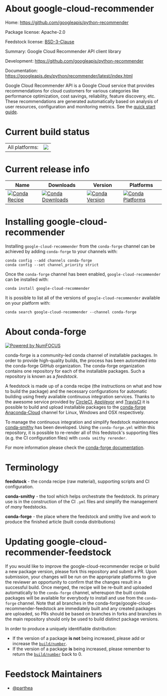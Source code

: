 About google-cloud-recommender
==============================

Home: https://github.com/googleapis/python-recommender

Package license: Apache-2.0

Feedstock license: [BSD-3-Clause](https://github.com/conda-forge/google-cloud-recommender-feedstock/blob/master/LICENSE.txt)

Summary: Google Cloud Recommender API client library

Development: https://github.com/googleapis/python-recommender

Documentation: https://googleapis.dev/python/recommender/latest/index.html

Google Cloud Recommender API is a Google Cloud service that provides recommendations for cloud customers for various categories like performance optimization, cost savings, reliability, feature discovery, etc. These recommendations are generated automatically based on analysis of user resources, configuration and monitoring metrics.
See the [quick start guide](https://googleapis.dev/python/recommender/latest/index.html#quick-start).

Current build status
====================


<table><tr><td>All platforms:</td>
    <td>
      <a href="https://dev.azure.com/conda-forge/feedstock-builds/_build/latest?definitionId=9625&branchName=master">
        <img src="https://dev.azure.com/conda-forge/feedstock-builds/_apis/build/status/google-cloud-recommender-feedstock?branchName=master">
      </a>
    </td>
  </tr>
</table>

Current release info
====================

| Name | Downloads | Version | Platforms |
| --- | --- | --- | --- |
| [![Conda Recipe](https://img.shields.io/badge/recipe-google--cloud--recommender-green.svg)](https://anaconda.org/conda-forge/google-cloud-recommender) | [![Conda Downloads](https://img.shields.io/conda/dn/conda-forge/google-cloud-recommender.svg)](https://anaconda.org/conda-forge/google-cloud-recommender) | [![Conda Version](https://img.shields.io/conda/vn/conda-forge/google-cloud-recommender.svg)](https://anaconda.org/conda-forge/google-cloud-recommender) | [![Conda Platforms](https://img.shields.io/conda/pn/conda-forge/google-cloud-recommender.svg)](https://anaconda.org/conda-forge/google-cloud-recommender) |

Installing google-cloud-recommender
===================================

Installing `google-cloud-recommender` from the `conda-forge` channel can be achieved by adding `conda-forge` to your channels with:

```
conda config --add channels conda-forge
conda config --set channel_priority strict
```

Once the `conda-forge` channel has been enabled, `google-cloud-recommender` can be installed with:

```
conda install google-cloud-recommender
```

It is possible to list all of the versions of `google-cloud-recommender` available on your platform with:

```
conda search google-cloud-recommender --channel conda-forge
```


About conda-forge
=================

[![Powered by NumFOCUS](https://img.shields.io/badge/powered%20by-NumFOCUS-orange.svg?style=flat&colorA=E1523D&colorB=007D8A)](http://numfocus.org)

conda-forge is a community-led conda channel of installable packages.
In order to provide high-quality builds, the process has been automated into the
conda-forge GitHub organization. The conda-forge organization contains one repository
for each of the installable packages. Such a repository is known as a *feedstock*.

A feedstock is made up of a conda recipe (the instructions on what and how to build
the package) and the necessary configurations for automatic building using freely
available continuous integration services. Thanks to the awesome service provided by
[CircleCI](https://circleci.com/), [AppVeyor](https://www.appveyor.com/)
and [TravisCI](https://travis-ci.com/) it is possible to build and upload installable
packages to the [conda-forge](https://anaconda.org/conda-forge)
[Anaconda-Cloud](https://anaconda.org/) channel for Linux, Windows and OSX respectively.

To manage the continuous integration and simplify feedstock maintenance
[conda-smithy](https://github.com/conda-forge/conda-smithy) has been developed.
Using the ``conda-forge.yml`` within this repository, it is possible to re-render all of
this feedstock's supporting files (e.g. the CI configuration files) with ``conda smithy rerender``.

For more information please check the [conda-forge documentation](https://conda-forge.org/docs/).

Terminology
===========

**feedstock** - the conda recipe (raw material), supporting scripts and CI configuration.

**conda-smithy** - the tool which helps orchestrate the feedstock.
                   Its primary use is in the construction of the CI ``.yml`` files
                   and simplify the management of *many* feedstocks.

**conda-forge** - the place where the feedstock and smithy live and work to
                  produce the finished article (built conda distributions)


Updating google-cloud-recommender-feedstock
===========================================

If you would like to improve the google-cloud-recommender recipe or build a new
package version, please fork this repository and submit a PR. Upon submission,
your changes will be run on the appropriate platforms to give the reviewer an
opportunity to confirm that the changes result in a successful build. Once
merged, the recipe will be re-built and uploaded automatically to the
`conda-forge` channel, whereupon the built conda packages will be available for
everybody to install and use from the `conda-forge` channel.
Note that all branches in the conda-forge/google-cloud-recommender-feedstock are
immediately built and any created packages are uploaded, so PRs should be based
on branches in forks and branches in the main repository should only be used to
build distinct package versions.

In order to produce a uniquely identifiable distribution:
 * If the version of a package **is not** being increased, please add or increase
   the [``build/number``](https://docs.conda.io/projects/conda-build/en/latest/resources/define-metadata.html#build-number-and-string).
 * If the version of a package **is** being increased, please remember to return
   the [``build/number``](https://docs.conda.io/projects/conda-build/en/latest/resources/define-metadata.html#build-number-and-string)
   back to 0.

Feedstock Maintainers
=====================

* [@parthea](https://github.com/parthea/)

